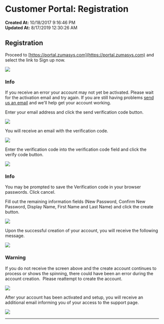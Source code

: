 # Customer Portal: Registration

**Created At:** 10/18/2017 9:16:46 PM  
**Updated At:** 8/17/2019 12:30:26 AM  


## Registration

Proceed to [https://portal.zumasys.com](https://portal.zumasys.com) and select the link to Sign up now.

![](https://static.helpjuice.com/helpjuice_production/uploads/upload/image/3556/direct/1548184946418-1548184946418.png)

### Info

If you receive an error your account may not yet be activated. Please wait for the activation email and try again. If you are still having problems [send us an email](mailto:portal-feedback@zumasys.com "Send an Email") and we'll help get your account working.



Enter your email address and click the send verification code button.

![](https://static.helpjuice.com/helpjuice_production/uploads/upload/image/3556/direct/1548185245409-1548185245409.png)



You will receive an email with the verification code.

![](https://static.helpjuice.com/helpjuice_production/uploads/upload/image/3556/direct/1548185380446-1548185380446.png)





Enter the verification code into the verification code field and click the verify code button.

![](https://static.helpjuice.com/helpjuice_production/uploads/upload/image/3556/direct/1548185550033-1548185550033.png)

### Info

You may be prompted to save the Verification code in your browser passwords. Click cancel.



Fill out the remaining information fields (New Password, Confirm New Password, Display Name, First Name and Last Name) and click the create button.

![](https://static.helpjuice.com/helpjuice_production/uploads/upload/image/3556/direct/1548185737205-1548185737205.png)



Upon the successful creation of your account, you will receive the following message.

![](https://static.helpjuice.com/helpjuice_production/uploads/upload/image/3556/direct/1548185893932-1548185893932.png)



### Warning

If you do not receive the screen above and the create account continues to process or shows the spinning, there could have been an error during the account creation.  Please reattempt to create the account.

![](https://static.helpjuice.com/helpjuice_production/uploads/upload/image/3556/direct/1548186124504-1548186124504.png)



After your account has been activated and setup, you will receive an additional email informing you of your access to the support page.

![](https://static.helpjuice.com/helpjuice_production/uploads/upload/image/3556/direct/1548186813923-1548186813923.png)

* * *

# 


## 




### 





